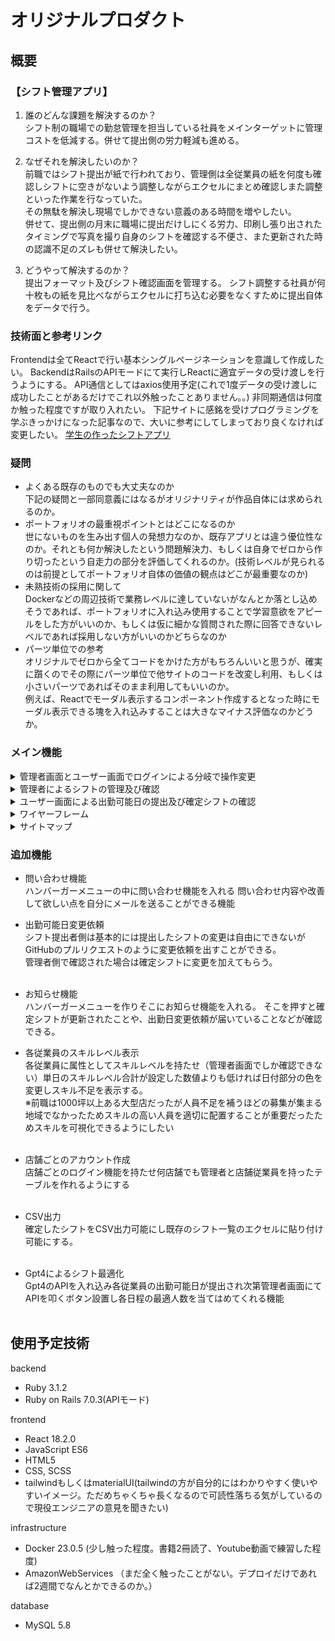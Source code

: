 # オリジナルプロダクト
## 概要
### 【シフト管理アプリ】
1.  誰のどんな課題を解決するのか？<br>
シフト制の職場での勤怠管理を担当している社員をメインターゲットに管理コストを低減する。併せて提出側の労力軽減も進める。

2.  なぜそれを解決したいのか？<br>
前職ではシフト提出が紙で行われており、管理側は全従業員の紙を何度も確認しシフトに空きがないよう調整しながらエクセルにまとめ確認しまた調整といった作業を行なっていた。<br>
その無駄を解決し現場でしかできない意義のある時間を増やしたい。<br>
併せて、提出側の月末に職場に提出だけしにくる労力、印刷し張り出されたタイミングで写真を撮り自身のシフトを確認する不便さ、また更新された時の認識不足のズレも併せて解決したい。

3. どうやって解決するのか？<br>
提出フォーマット及びシフト確認画面を管理する。
シフト調整する社員が何十枚もの紙を見比べながらエクセルに打ち込む必要をなくすために提出自体をデータで行う。

### 技術面と参考リンク
Frontendは全てReactで行い基本シングルページネーションを意識して作成したい。
BackendはRailsのAPIモードにて実行しReactに適宜データの受け渡しを行うようにする。
API通信としてはaxios使用予定(これで1度データの受け渡しに成功したことがあるだけでこれ以外触ったことありません。。)
非同期通信は何度か触った程度ですが取り入れたい。
下記サイトに感銘を受けプログラミングを学ぶきっかけになった記事なので、大いに参考にしてしまっており良くなければ変更したい。
[学生の作ったシフトアプリ](https://zenn.dev/pae_26/articles/dba5403eca50f0)

### 疑問
- よくある既存のものでも大丈夫なのか<br>
下記の疑問と一部同意義にはなるがオリジナリティが作品自体には求められるのか。
- ポートフォリオの最重視ポイントとはどこになるのか<br>
世にないものを生み出す個人の発想力なのか、既存アプリとは違う優位性なのか。それとも何か解決したという問題解決力、もしくは自身でゼロから作り切ったという自走力の部分を評価してくれるのか。(技術レベルが見られるのは前提としてポートフォリオ自体の価値の観点はどこが最重要なのか)
- 未熟技術の採用に関して<br>
Dockerなどの周辺技術で業務レベルに達していないがなんとか落とし込めそうであれば、ポートフォリオに入れ込み使用することで学習意欲をアピールをした方がいいのか、もしくは仮に細かな質問された際に回答できないレベルであれば採用しない方がいいのかどちらなのか
- パーツ単位での参考<br>
オリジナルでゼロから全てコードをかけた方がもちろんいいと思うが、確実に躓くのでその際にパーツ単位で他サイトのコードを改変し利用、もしくは小さいパーツであればそのまま利用してもいいのか。<br>
例えば、Reactでモーダル表示するコンポーネント作成するとなった時にモーダル表示できる塊を入れ込みすることは大きなマイナス評価なのかどうか。

### メイン機能
<details><summary>管理者画面とユーザー画面でログインによる分岐で操作変更</summary>

メイン画面にてログイン画面を実装。
管理者かユーザーかをパスワードで画面を分岐させる。
railsチュートリアルのようなものをイメージ。Reactでできるかどうかはやったことないのでわからないがやる。

</details>

<details><summary>管理者によるシフトの管理及び確認</summary>
管理者画面では全ユーザーの出勤可能日が記入された月別のカレンダー（仮シフト一覧）が氏名＋出勤可能時間で表示される。<br>
その画面を管理者は確認し各日付において過剰分の人員を削除及び出勤時間の編集ができる。<br>
また同画面に確定ボタンあり確定ができ、確定後はそのデータがシフト確定一覧画面に反映される。<br>
管理者画面での操作は主にパソコン作業想定。<br>

</details>

<details><summary>ユーザー画面による出勤可能日の提出及び確定シフトの確認</summary>

ユーザー画面では出勤可能日をカレンダーに打ち込み送信を押すことで管理者画面の仮シフト一覧に反映される。<br>カレンダーフォーマットは全て統一でここでも日付を押すことでモーダル画面表示で出勤可能日を打ち込めるようにする。<br>シフト確定一覧画面は画面遷移にて全員の確定した出勤日を月別で確認できる。<br>携帯電話での操作想定<br>下記日付クリックした際のモーダル表示機能イメージ

<img width=70% src="https://qiita-image-store.s3.ap-northeast-1.amazonaws.com/0/2741017/7d1a8cfd-ca97-629c-ef82-950c664e9a4a.png">


</details>

<details><summary>ワイヤーフレーム</summary>

## ログイン画面
この画面で管理者なのかユーザーなのか判断。
社員番号と任意のパスワードでログインできる。
管理者は基本的に1名しか登録できず、ユーザーは管理者によって社員番号登録されたのちにパスワード設定しログインできる様になる。
本来であれば店舗アカウントとしてまずはログインさせたいが自信ないのでデフォルトで管理者はこちらで登録しておき、あらかじめ利用者にパスワード等伝えておく。
<img width="" src="https://qiita-image-store.s3.ap-northeast-1.amazonaws.com/0/2741017/9676d395-22ad-e455-2ca0-e8f86be3078b.png">

## パスワード入力画面
ここで社員番号と自分で決めたパスワード打ち込むと自身の画面にログインできる。
管理者の場合は管理者画面に遷移する。
<img width="" src="https://qiita-image-store.s3.ap-northeast-1.amazonaws.com/0/2741017/ba0e899e-b007-88aa-536a-04460f03bfdb.png">

## 管理者としてログインした場合の管理者画面
CREATE USERは社員番号登録ができこれでログイン画面にてアカウント作成でパスワードを打ち込みユーザーアカウントが出来上がる
SHIFT PAGESは仮シフト一覧のページに移動
DECIDED PAGES仮シフト一覧を確定したものが掲載される画面に移動
<img width="" src="https://qiita-image-store.s3.ap-northeast-1.amazonaws.com/0/2741017/23a65d8d-15e6-59bd-95ff-1c9fb278f4e2.png">

## 管理者画面(仮シフト一覧：SHIFT PAGES)
管理者画面からのみアクセス可能。
ここにシフト提出されればそのデータに基づいて可能時間を入れていくことができる。
アルバイトで⚪︎になっている部分はこの日に出勤できる時間があるサイン(ユーザー画面からの送信でこの日付に時間帯記述されている意味)でこの部分をクリックするとプルダウンでその時間帯を指定できる。
×になっているところは出勤できない日として登録されているので何もできない。
社員に関してはA,B,F,中番など独自の値が入る。
確定ボタンを押せば現状登録されているカレンダーがユーザー画面に表示される様になる。
一時保存ボタンはユーザー画面には表示されず管理者として再度ログインしてこの画面に戻ってきても同じ状態を保つ様にする。
部門と名前の表示は固定でスクロールバーで日付だけ流せる様にしたい。
<img width="" src="https://qiita-image-store.s3.ap-northeast-1.amazonaws.com/0/2741017/6fc9bc9b-7835-dd7a-03b9-288a743c92c7.png">

## ユーザー画面
下の画面からUSER SHIFTかDECIDED PAGESに行けるボタンがあり、
DECIDED PAGESは管理者画面の確定版が見れる。
SHIFT PAGESは縦型のカレンダーの表示で下記のように表示される。(パソコンではなくケータイでの使用想定)
日付をクリックするとモーダル表示で出勤時間と退勤時間をプルダウン的に選択できるのでそこで選ぶ。何も選ばれていない日付は送信後デフォルトで×になる。
<img width="" src="https://qiita-image-store.s3.ap-northeast-1.amazonaws.com/0/2741017/bde3177e-29cf-88db-6316-1e2e28167fe1.png">
<img width="" src="https://qiita-image-store.s3.ap-northeast-1.amazonaws.com/0/2741017/eea6b794-b1eb-7e04-451a-c345201b1bc4.png">


</details>


<details><summary>サイトマップ</summary>
<img width="" src="https://qiita-image-store.s3.ap-northeast-1.amazonaws.com/0/2741017/8a8f00db-69c5-af45-6e63-3dac296afb98.png">
</details>


### 追加機能
- 問い合わせ機能<br>
ハンバーガーメニューの中に問い合わせ機能を入れる
問い合わせ内容や改善して欲しい点を自分にメールを送ることができる機能

- 出勤可能日変更依頼<br>
シフト提出者側は基本的には提出したシフトの変更は自由にできないがGitHubのプルリクエストのように変更依頼を出すことができる。<br>
管理者側で確認された場合は確定シフトに変更を加えてもらう。<br><br>

- お知らせ機能<br>
ハンバーガーメニューを作りそこにお知らせ機能を入れる。
そこを押すと確定シフトが更新されたことや、出勤日変更依頼が届いていることなどが確認できる。

- 各従業員のスキルレベル表示<br>
各従業員に属性としてスキルレベルを持たせ（管理者画面でしか確認できない）単日のスキルレベル合計が設定した数値よりも低ければ日付部分の色を変更しスキル不足を表示する。<br>※前職は1000坪以上ある大型店だったが人員不足を補うほどの募集が集まる地域でなかったためスキルの高い人員を適切に配置することが重要だったためスキルを可視化できるようにしたい<br><br>

- 店舗ごとのアカウント作成<br>
店舗ごとのログイン機能を持たせ何店舗でも管理者と店舗従業員を持ったテーブルを作れるようにする<br><br>

- CSV出力<br>
確定したシフトをCSV出力可能にし既存のシフト一覧のエクセルに貼り付け可能にする。<br><br>

- Gpt4によるシフト最適化<br>
Gpt4のAPIを入れ込み各従業員の出勤可能日が提出され次第管理者画面にてAPIを叩くボタン設置し各日程の最適人数を当てはめてくれる機能<br><br>



## 使用予定技術
backend
- Ruby 3.1.2
- Ruby on Rails 7.0.3(APIモード)

frontend
- React 18.2.0
- JavaScript ES6
- HTML5
- CSS, SCSS
- tailwindもしくはmaterialUI(tailwindの方が自分的にはわかりやすく使いやすいイメージ。ただめちゃくちゃ長くなるので可読性落ちる気がしているので現役エンジニアの意見を聞きたい)

infrastructure
- Docker 23.0.5 (少し触った程度。書籍2冊読了、Youtube動画で練習した程度)
- AmazonWebServices （まだ全く触ったことがない。デプロイだけであれば2週間でなんとかできるのか。）

database
- MySQL 5.8
